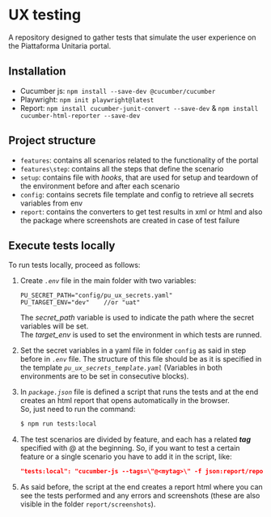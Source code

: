 # UX testing
A repository designed to gather tests that simulate the user experience on the Piattaforma Unitaria portal.

## Installation

- Cucumber js: ```npm install --save-dev @cucumber/cucumber```
- Playwright: ```npm init playwright@latest```
- Report: ```npm install cucumber-junit-convert --save-dev``` & ```npm install cucumber-html-reporter --save-dev```

## Project structure

- ```features```: contains all scenarios related to the functionality of the portal
- ```features\step```: contains all the steps that define the scenario
- ```setup```: contains file with *hooks*, that are used for setup and teardown of the environment before and after each scenario
- ```config```: contains secrets file template and config to retrieve all secrets variables from env
- ```report```: contains the converters to get test results in xml or html and also the package where screenshots are created in case of test failure

## Execute tests locally

To run tests locally, proceed as follows:
1. Create _`.env`_ file in the main folder with two variables:
	```text
	PU_SECRET_PATH="config/pu_ux_secrets.yaml"
	PU_TARGET_ENV="dev"    //or "uat"
	```
	The _secret_path_ variable is used to indicate the path where the secret variables will be set.</br>
	The _target_env_ is used to set the environment in which tests are runned.
2. Set the secret variables in a yaml file in folder `config` as said in step before in _`.env`_ file.
   The structure of this file should be as it is specified in the template _`pu_ux_secrets_template.yaml`_
   (Variables in both environments are to be set in consecutive blocks).

3. In _`package.json`_ file is defined a script that runs the tests and at the end creates an html report that opens automatically in the browser.</br> So, just need to run the command: 
	```bash
	$ npm run tests:local
	```
4. The test scenarios are divided by feature, and each has a related ***tag*** specified with @ at the beginning. So, if you want to test a certain feature or a single scenario you have to add it in the script, like: 
	```json
	"tests:local": "cucumber-js --tags=\"@<mytag>\" -f json:report/report.json & node ./report/htmlconverter.js"
	```
5. As said before, the script at the end creates a report html where you can see the tests performed and any errors and screenshots (these are also visible in the folder `report/screenshots`).

